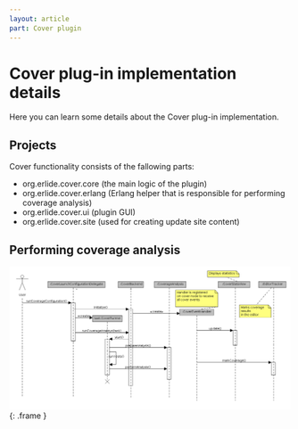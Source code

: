 ```yaml
---
layout: article
part: Cover plugin
---
```


# Cover plug-in implementation details

Here you can learn some details about the Cover plug-in implementation.

## Projects

Cover functionality consists of the fallowing parts:

* org.erlide.cover.core (the main logic of the plugin)
* org.erlide.cover.erlang (Erlang helper that is responsible for performing coverage analysis)
* org.erlide.cover.ui (plugin GUI)
* org.erlide.cover.site (used for creating update site content)

## Performing coverage analysis

![sequence](images/sequence.png){: .frame }